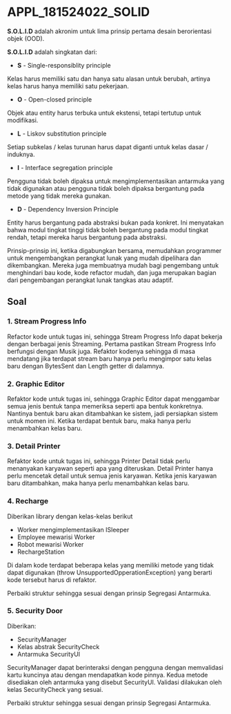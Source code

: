 # APPL_181524022_SOLID

**S.O.L.I.D** adalah akronim untuk lima prinsip pertama desain berorientasi objek (OOD).

**S.O.L.I.D** adalah singkatan dari:

- **S** - Single-responsiblity principle

Kelas harus memiliki satu dan hanya satu alasan untuk berubah, artinya kelas harus hanya memiliki satu pekerjaan.
- **O** - Open-closed principle

Objek atau entity harus terbuka untuk ekstensi, tetapi tertutup untuk modifikasi.
- **L** - Liskov substitution principle

Setiap subkelas / kelas turunan harus dapat diganti untuk kelas dasar / induknya.
- **I** - Interface segregation principle

Pengguna tidak boleh dipaksa untuk mengimplementasikan antarmuka yang tidak digunakan atau pengguna tidak boleh dipaksa bergantung pada metode yang tidak mereka gunakan.
- **D** - Dependency Inversion Principle

Entity harus bergantung pada abstraksi bukan pada konkret. Ini menyatakan bahwa modul tingkat tinggi tidak boleh bergantung pada modul tingkat rendah, tetapi mereka harus bergantung pada abstraksi.

Prinsip-prinsip ini, ketika digabungkan bersama, memudahkan programmer untuk mengembangkan perangkat lunak yang mudah dipelihara dan dikembangkan. Mereka juga membuatnya mudah bagi pengembang untuk menghindari bau kode, kode refactor mudah, dan juga merupakan bagian dari pengembangan perangkat lunak tangkas atau adaptif.

## Soal

### 1. Stream Progress Info

Refactor kode untuk tugas ini, sehingga Stream Progress Info dapat bekerja dengan berbagai jenis Streaming. Pertama pastikan Stream Progress Info berfungsi dengan Musik juga. Refaktor kodenya sehingga di masa mendatang jika terdapat stream baru hanya perlu mengimpor satu kelas baru dengan BytesSent dan Length getter di dalamnya.

### 2. Graphic Editor

Refaktor kode untuk tugas ini, sehingga Graphic Editor dapat menggambar semua jenis bentuk tanpa memeriksa seperti apa bentuk konkretnya. Nantinya bentuk baru akan ditambahkan ke sistem, jadi persiapkan sistem untuk momen ini. Ketika terdapat bentuk baru, maka hanya perlu menambahkan kelas baru.

### 3. Detail Printer

Refaktor kode untuk tugas ini, sehingga Printer Detail tidak perlu menanyakan karyawan seperti apa yang diteruskan. Detail Printer hanya perlu mencetak detail untuk semua jenis karyawan. Ketika jenis karyawan baru ditambahkan, maka hanya perlu menambahkan kelas baru.

### 4. Recharge

Diberikan library dengan kelas-kelas berikut

- Worker mengimplementasikan ISleeper
- Employee mewarisi Worker
- Robot mewarisi Worker
- RechargeStation

Di dalam kode terdapat beberapa kelas yang memiliki metode yang tidak dapat digunakan (throw UnsupportedOpperationException) yang berarti kode tersebut harus di refaktor.

Perbaiki struktur sehingga sesuai dengan prinsip Segregasi Antarmuka.

### 5. Security Door

Diberikan:

- SecurityManager
- Kelas abstrak SecurityCheck
- Antarmuka SecurityUI

SecurityManager dapat berinteraksi dengan pengguna dengan memvalidasi kartu kuncinya atau dengan mendapatkan kode pinnya. Kedua metode disediakan oleh antarmuka yang disebut SecurityUI. Validasi dilakukan oleh kelas SecurityCheck yang sesuai.

Perbaiki struktur sehingga sesuai dengan prinsip Segregasi Antarmuka.
